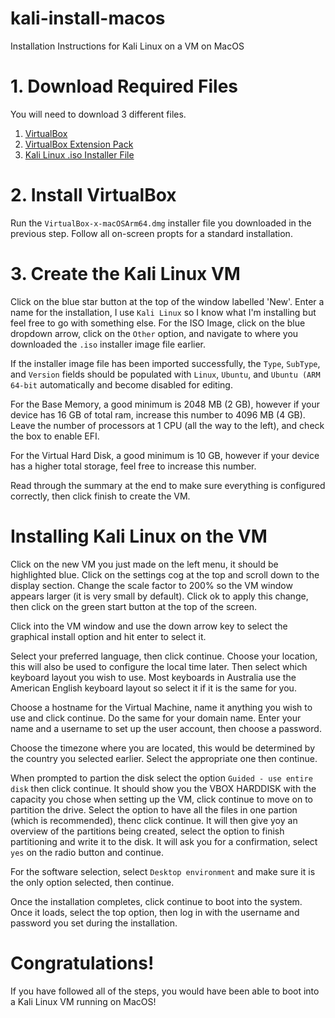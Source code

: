 # kali-install-macos
Installation Instructions for Kali Linux on a VM on MacOS

# 1. Download Required Files
You will need to download 3 different files.
1. [VirtualBox](https://download.virtualbox.org/virtualbox/7.1.2/VirtualBox-7.1.2-164945-macOSArm64.dmg)
2. [VirtualBox Extension Pack](https://download.virtualbox.org/virtualbox/7.1.2/Oracle_VirtualBox_Extension_Pack-7.1.2.vbox-extpack)
3. [Kali Linux .iso Installer File](https://cdimage.kali.org/kali-2024.3/kali-linux-2024.3-installer-arm64.iso)

# 2. Install VirtualBox
Run the `VirtualBox-x-macOSArm64.dmg` installer file you downloaded in the previous step.
Follow all on-screen propts for a standard installation.

# 3. Create the Kali Linux VM
Click on the blue star button at the top of the window labelled 'New'. Enter a name for the installation, I use `Kali Linux` so I know what I'm installing but feel free to go with something else. For the ISO Image, click on the blue dropdown arrow, click on the `Other` option, and navigate to where you downloaded the `.iso` installer image file earlier.

If the installer image file has been imported successfully, the `Type`, `SubType`, and `Version` fields should be populated with `Linux`, `Ubuntu`, and `Ubuntu (ARM 64-bit` automatically and become disabled for editing.

For the Base Memory, a good minimum is 2048 MB (2 GB), however if your device has 16 GB of total ram, increase this number to 4096 MB (4 GB). Leave the number of processors at 1 CPU (all the way to the left), and check the box to enable EFI.

For the Virtual Hard Disk, a good minimum is 10 GB, however if your device has a higher total storage, feel free to increase this number.

Read through the summary at the end to make sure everything is configured correctly, then click finish to create the VM.

# Installing Kali Linux on the VM
Click on the new VM you just made on the left menu, it should be highlighted blue. Click on the settings cog at the top and scroll down to the display section. Change the scale factor to 200% so the VM window appears larger (it is very small by default). Click ok to apply this change, then click on the green start button at the top of the screen.

Click into the VM window and use the down arrow key to select the graphical install option and hit enter to select it.

Select your preferred language, then click continue. Choose your location, this will also be used to configure the local time later. Then select which keyboard layout you wish to use. Most keyboards in Australia use the American English keyboard layout so select it if it is the same for you.

Choose a hostname for the Virtual Machine, name it anything you wish to use and click continue. Do the same for your domain name. Enter your name and a username to set up the user account, then choose a password.

Choose the timezone where you are located, this would be determined by the country you selected earlier. Select the appropriate one then continue.

When prompted to partion the disk select the option `Guided - use entire disk` then click continue. It should show you the VBOX HARDDISK with the capacity you chose when setting up the VM, click continue to move on to partition the drive. Select the option to have all the files in one partion (which is recommended), thenc click continue. It will then give yoy an overview of the partitions being created, select the option to finish partitioning and write it to the disk. It will ask you for a confirmation, select `yes` on the radio button and continue.

For the software selection, select `Desktop environment` and make sure it is the only option selected, then continue.

Once the installation completes, click continue to boot into the system. Once it loads, select the top option, then log in with the username and password you set during the installation.

# Congratulations!
If you have followed all of the steps, you would have been able to boot into a Kali Linux VM running on MacOS!
